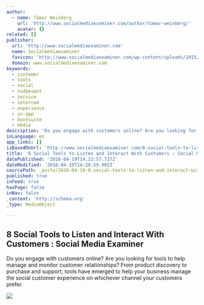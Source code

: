 ```yaml
---
author:
  - name: Tamar Weinberg
    url: 'http://www.socialmediaexaminer.com/author/tamar-weinberg/'
    avatar: {}
related: []
publisher:
  url: 'http://www.socialmediaexaminer.com'
  name: Socialmediaexaminer
  favicon: 'http://www.socialmediaexaminer.com/wp-content/uploads/2015/12/favicon.ico'
  domain: www.socialmediaexaminer.com
keywords:
  - customer
  - tools
  - social
  - nudgespot
  - service
  - intercom
  - experience
  - in-app
  - hootsuite
  - media
description: 'Do you engage with customers online? Are you looking for tools to help manage and monitor customer relationships? From product discovery to purchase and support, tools have emerged to help your business manage the social customer experience on whichever channel your customers prefer.'
inLanguage: en
app_links: []
isBasedOnUrl: 'http://www.socialmediaexaminer.com/8-social-tools-to-listen-and-interact-with-customers/'
title: '8 Social Tools to Listen and Interact With Customers : Social Media Examiner'
datePublished: '2016-04-19T14:22:57.727Z'
dateModified: '2016-04-19T14:20:59.985Z'
sourcePath: _posts/2016-04-19-8-social-tools-to-listen-and-interact-with-customers-socia.md
published: true
inFeed: true
hasPage: false
inNav: false
_context: 'http://schema.org'
_type: MediaObject

---
```

<article style=""><h1>8 Social Tools to Listen and Interact With Customers : Social Media Examiner</h1><p>Do you engage with customers online? Are you looking for tools to help manage and monitor customer relationships? From product discovery to purchase and support, tools have emerged to help your business manage the social customer experience on whichever channel your customers prefer.</p><img src="http://www.socialmediaexaminer.com/wp-content/uploads/2016/04/tw-social-customer-experience-1200.png" /></article>